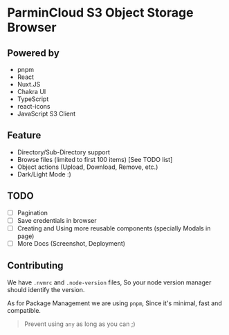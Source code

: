 # ParminCloud S3 Object Storage Browser

## Powered by

* pnpm
* React
* Nuxt.JS
* Chakra UI
* TypeScript
* react-icons
* JavaScript S3 Client

## Feature

* Directory/Sub-Directory support
* Browse files (limited to first 100 items) [See TODO list]
* Object actions (Upload, Download, Remove, etc.)
* Dark/Light Mode :)

## TODO

* [ ] Pagination
* [ ] Save credentials in browser
* [ ] Creating and Using more reusable components (specially Modals in page)
* [ ] More Docs (Screenshot, Deployment)

## Contributing

We have `.nvmrc` and `.node-version` files, So your node version manager should identify the version.

As for Package Management we are using `pnpm`, Since it's minimal, fast and compatible.

> Prevent using `any` as long as you can ;)
